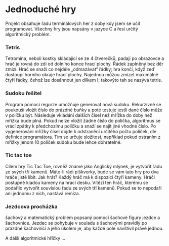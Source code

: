 <h1> Jednoduché hry </h1>
Projekt obsahuje řadu terminálových her z doby kdy jsem se učil programovat. Všechny hry jsou napsány v jazyce C a
řesí určitý algoritmický problém. 

<h3>Tetris </h3>
Tetromina, neboli kostky skládající se ze 4 čtverečků, padají po obrazovce a hráč je rovná do zdi od dolního konce hrací plochy. Řádek zaplněný bez děr zmizí. Hráč se snaží co nejdéle „odmazávat“ řádky; hra končí, když zeď dostoupí horního okraje hrací plochy.
Najednou můžou zmizet maximálně čtyři řádky, čehož lze dosáhnout jen dílkem I; takovýto tah se nazývá tetris.

<h3>Sudoku řešitel </h3>
Program pomocí regurze umožňuje generovat nová sudoku. Rekurzivně se poukouší vložit číslo do prázdné buňky a poté testuje jestli dané číslo může v políčku být. Následuje vkládání dalších čísel než mřížka do doby než mřížka bude plná. Pokud nelze vložit žádné číslo do políčka, algoritmus se vrácí zpátky k předchozímu políčku a snaží se najít jiné vhodné číslo. Po vygenerování mřížky čísel dojde k odstranění určitého počtu políček, dle definice programátora. Tím se určuje složitost, například pokud ostraním z mřížky jenom 10 políček sudoku bude lehce dohratelné.

<h3>Tic tac toe </h3>
Cílem hry Tic Tac Toe, rovněž známé jako Anglický mlýnek, je vytvořit řadu ze svých tří kamenů. Máte-li rádi piškvorky, bude se vám tato hry pro dva hráče jistě líbit.
Jak hrát?
Každý hráč má k dispozici čtyři kameny. Hráči postupně kladou kameny na hrací desku. Vítězí ten hráč, kterému se podařilo vytvořit souvislou řadu ze svých tří kamenů. Pokud se to nepodaří ani jednomu z nich, nastává remíza.

<h3>Jezdcova procházka </h3>
šachový a matematický problém popsaný pomocí šachové figury jezdce a šachovnice. Jezdec se pohybuje v souladu s šachovými pravidly po prázdné šachovnici a jeho úkolem je, aby každé pole navštívil právě jednou.

A dálší algoritmické hříčky ...

